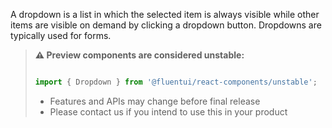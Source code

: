 A dropdown is a list in which the selected item is always visible while other items are visible on demand by clicking a dropdown button. Dropdowns are typically used for forms.

<!-- Don't allow prettier to collapse code block into single line -->
<!-- prettier-ignore -->
> **⚠️ Preview components are considered unstable:**
>
> ```jsx
>
> import { Dropdown } from '@fluentui/react-components/unstable';
>
> ```
>
> - Features and APIs may change before final release
> - Please contact us if you intend to use this in your product
